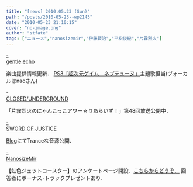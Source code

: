 ```yaml
---
title: "[news] 2010.05.23 (Sun)"
path: "/posts/2010-05-23--wp2145"
date: "2010-05-23 21:10:15"
cover: "no-image.png"
author: "stfate"
tags: ["ニュース","nanosizemir","伊藤賢治","平松俊紀","片霧烈火"]
---
```


<style type="text/css">
<!--
p {white-space: pre-wrap};
-->
</style>

<a class="topics" href="http://www.gentleecho.net/info.html" target="_blank">- gentle echo</a>
<div class="news">楽曲提供情報更新．
<a href="http://www.compileheart.com/neptune/" target="_blank">PS3「超次元ゲイム　ネプテューヌ」</a>主題歌担当(ヴォーカルはnaoさん)</div>

<a class="topics" href="http://www.nyanhour.com/" target="_blank">- CLOSED/UNDERGROUND</a>
<div class="news">「片霧烈火のにゃんこっこアワー☆りあらいず！」第48回放送公開中．</div>

<a class="topics" href="http://www.soj.razor.jp/" target="_blank">- SWORD OF JUSTICE</a>
<div class="news"><a href="http://soj.seesaa.net/" target="_blank">Blog</a>にてTranceな音源公開．</div>

<a class="topics" href="http://blog.livedoor.jp/paru_taro/" target="_blank">- NanosizeMir</a>
<div class="news">【虹色ジェットコースター】のアンケートページ開設．<a href="http://nanosizemir.com/cdp01/index.html" target="_blank">こちらからどうぞ．</a>
回答者にボーナス･トラックプレゼントあり．</div>